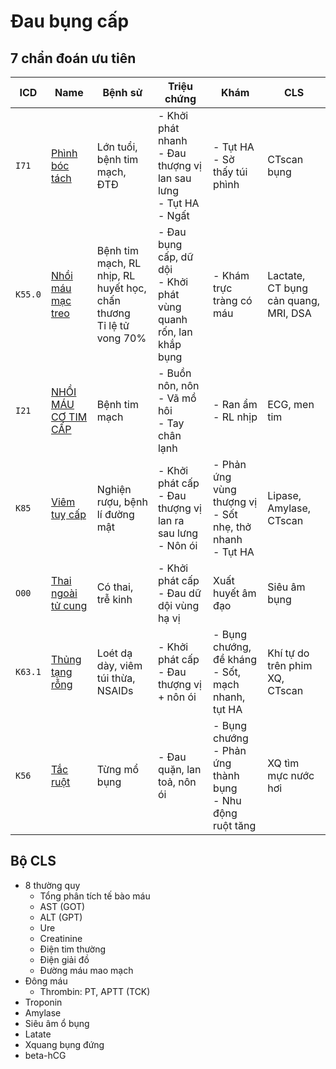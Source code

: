 # Đau bụng cấp  
  
## 7 chẩn đoán ưu tiên  
  
  
| ICD     | Name                                              | Bệnh sử                                                                | Triệu chứng                                                             | Khám                                                           | CLS                                  |  
| ------- | ------------------------------------------------- | ---------------------------------------------------------------------- | ----------------------------------------------------------------------- | -------------------------------------------------------------- | ------------------------------------ |  
| `I71`   | [Phình bóc tách](Ph%C3%ACnh%20b%C3%B3c%20t%C3%A1ch.md)                                | Lớn tuổi, bệnh tim mạch, ĐTĐ                                           | - Khởi phát nhanh<br>- Đau thượng vị lan sau lưng<br>- Tụt HA<br>- Ngất | - Tụt HA<br>- Sờ thấy túi phình                                | CTscan bụng                          |  
| `K55.0` | [Nhồi máu mạc treo](./Acute%20mesenteric%20ischaemia.md) | Bệnh tim mạch, RL nhịp, RL huyết học, chấn thương<br>Tỉ lệ tử vong 70% | - Đau bụng cấp, dữ dội<br>- Khởi phát vùng quanh rốn, lan khắp bụng     | - Khám trực tràng có máu                                       | Lactate, CT bụng cản quang, MRI, DSA |  
| `I21`   | [NHỒI MÁU CƠ TIM CẤP](./NH%E1%BB%92I%20M%C3%81U%20C%C6%A0%20TIM%20C%E1%BA%A4P.md)                           | Bệnh tim mạch                                                          | - Buồn nôn, nôn<br>- Vã mồ hôi<br>- Tay chân lạnh                       | - Ran ẩm<br>- RL nhịp                                          | ECG, men tim                         |  
| `K85`   | [Viêm tuỵ cấp](./Vi%C3%AAm%20tu%E1%BB%B5%20c%E1%BA%A5p.md)                                  | Nghiện rượu, bệnh lí đường mật                                         | - Khởi phát cấp<br>- Đau thượng vị lan ra sau lưng<br>- Nôn ói          | - Phản ứng vùng thượng vị<br>- Sốt nhẹ, thở nhanh<br>- Tụt HA  | Lipase, Amylase, CTscan              |  
| `O00`   | [Thai ngoài tử cung](../The%20TRIO/000%20Zettlekasten/UMP/BM%20S%E1%BA%A2N%20-%20PH%E1%BB%A4/41%20-%20Qu%E1%BA%A3n%20l%C3%AD%20thai%203%20th%C3%A1ng%20%C4%91%E1%BA%A7u%20thai%20k%C3%AC/Thai%20ngo%C3%A0i%20t%E1%BB%AD%20cung.md)                            | Có thai, trễ kinh                                                      | - Khởi phát cấp<br>- Đau dữ dội vùng hạ vị                              | Xuất huyết âm đạo                                              | Siêu âm bụng                         |  
| `K63.1` | [Thủng tạng rỗng](Th%E1%BB%A7ng%20t%E1%BA%A1ng%20r%E1%BB%97ng.md)                               | Loét dạ dày, viêm túi thừa, NSAIDs                                     | - Khởi phát cấp<br>- Đau thượng vị + nôn ói                             | - Bụng chướng, đề kháng<br>- Sốt, mạch nhanh, tụt HA           | Khí tự do trên phim XQ, CTscan       |  
| `K56`   | [Tắc ruột](../The%20TRIO/000%20Zettlekasten/UMP/BM%20NGO%E1%BA%A0I%20TQ/T%E1%BA%AEC%20RU%E1%BB%98T.md)                                      | Từng mổ bụng                                                           | - Đau quặn, lan toả, nôn ói                                             | - Bụng chướng<br>- Phản ứng thành bụng<br>- Nhu động ruột tăng | XQ tìm mực nước hơi                  |  
  
  
## Bộ CLS  
- 8 thường quy  
	- Tổng phân tích tế bào máu  
	- AST (GOT)  
	- ALT (GPT)  
	- Ure  
	- Creatinine  
	- Điện tim thường  
	- Điện giải đồ  
	- Đường máu mao mạch  
- Đông máu  
	- Thrombin: PT, APTT (TCK)  
- Troponin  
- Amylase  
- Siêu âm ổ bụng  
- Latate  
- Xquang bụng đứng  
- beta-hCG